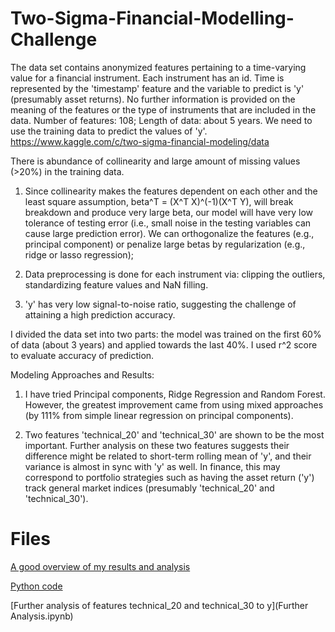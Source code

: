 # Two-Sigma-Financial-Modelling-Challenge
The data set contains anonymized features pertaining to a time-varying value for a financial instrument. Each instrument has an id. Time is represented by the 'timestamp' feature and the variable to predict is 'y' (presumably asset returns). No further information is provided on the meaning of the features or the type of instruments that are included in the data. Number of features: 108; Length of data: about 5 years. We need to use the training data to predict the values of 'y'. https://www.kaggle.com/c/two-sigma-financial-modeling/data

There is abundance of collinearity and large amount of missing values (>20%) in the training data.

1) Since collinearity makes the features dependent on each other and the least square assumption, beta^T = (X^T X)^(-1)(X^T Y), will break breakdown and produce very large beta, our model will have very low tolerance of testing error (i.e., small noise in the testing variables can cause large prediction error). We can orthogonalize the features (e.g., principal component) or penalize large betas by regularization (e.g., ridge or lasso regression);

2) Data preprocessing is done for each instrument via: clipping the outliers, standardizing feature values and NaN filling.

3) 'y' has very low signal-to-noise ratio, suggesting the challenge of attaining a high prediction accuracy.

I divided the data set into two parts: the model was trained on the first 60% of data (about 3 years) and applied towards the last 40%. I used r^2 score to evaluate accuracy of prediction.

Modeling Approaches and Results:

1) I have tried Principal components, Ridge Regression and Random Forest. However, the greatest improvement came from using mixed approaches (by 111% from simple linear regression on principal components).

2) Two features 'technical_20' and 'technical_30' are shown to be the most important. Further analysis on these two features suggests their difference might be related to short-term rolling mean of 'y', and their variance is almost in sync with 'y' as well. In finance, this may correspond to portfolio strategies such as having the asset return ('y') track general market indices (presumably 'technical_20' and 'technical_30').

# Files

[A good overview of my results and analysis](ResultsSummary_TwoSigmaChallenge.pdf) 

[Python code](run.v5.py)

[Further analysis of features technical\_20 and technical\_30 to y](Further Analysis.ipynb)

